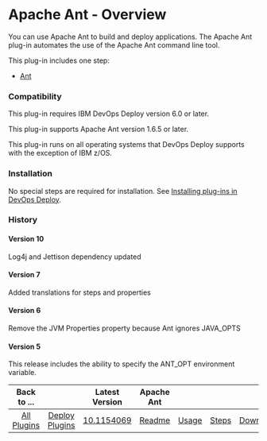
# Apache Ant - Overview

You can use Apache Ant to build and deploy applications. The Apache Ant plug-in automates the use of the Apache Ant command line tool.

This plug-in includes one step:

* [Ant](#ant "Ant")

### Compatibility

This plug-in requires IBM DevOps Deploy version 6.0 or later.

This plug-in supports Apache Ant version 1.6.5 or later.

This plug-in runs on all operating systems that DevOps Deploy supports with the exception of IBM z/OS.

### Installation

No special steps are required for installation. See [Installing plug-ins in DevOps Deploy](https://community.ibm.com/community/user/wasdevops/blogs/laurel-dickson-bull1/2022/06/13/install-plugins "Installing plug-ins in DevOps Deploy").

### History

#### Version 10

Log4j and Jettison dependency updated

#### Version 7

Added translations for steps and properties

#### Version 6

Remove the JVM Properties property because Ant ignores JAVA\_OPTS

#### Version 5

This release includes the ability to specify the ANT\_OPT environment variable.


|Back to ...||Latest Version|Apache Ant ||||
| :---: | :---: | :---: | :---: | :---: | :---: | :---: |
|[All Plugins](../../index.md)|[Deploy Plugins](../README.md)|[10.1154069](https://raw.githubusercontent.com/UrbanCode/IBM-UCD-PLUGINS/main/files/Ant/ucd-Ant-10.1154069.zip)|[Readme](README.md)|[Usage](usage.md)|[Steps](steps.md)|[Downloads](downloads.md)|
